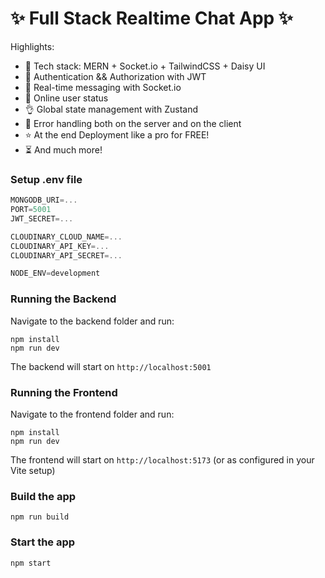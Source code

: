 # ✨ Full Stack Realtime Chat App ✨

Highlights:

- 🌟 Tech stack: MERN + Socket.io + TailwindCSS + Daisy UI
- 🎃 Authentication && Authorization with JWT
- 👾 Real-time messaging with Socket.io
- 🚀 Online user status
- 👌 Global state management with Zustand
- 🐞 Error handling both on the server and on the client
- ⭐ At the end Deployment like a pro for FREE!
- ⏳ And much more!

### Setup .env file

```js
MONGODB_URI=...
PORT=5001
JWT_SECRET=...

CLOUDINARY_CLOUD_NAME=...
CLOUDINARY_API_KEY=...
CLOUDINARY_API_SECRET=...

NODE_ENV=development
```

### Running the Backend

Navigate to the backend folder and run:

```shell
npm install
npm run dev
```

The backend will start on `http://localhost:5001`

### Running the Frontend

Navigate to the frontend folder and run:

```shell
npm install
npm run dev
```

The frontend will start on `http://localhost:5173` (or as configured in your Vite setup)

### Build the app

```shell
npm run build
```

### Start the app

```shell
npm start
```
